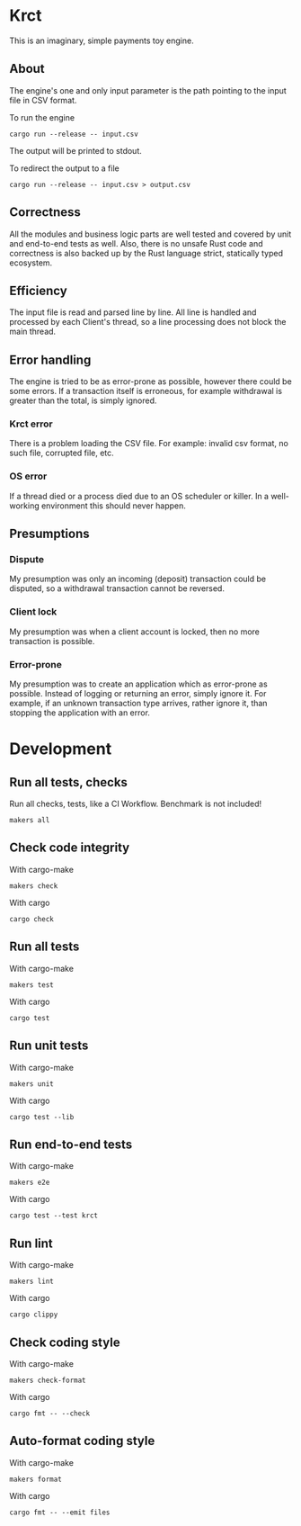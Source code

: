 # Krct
This is an imaginary, simple payments toy engine.
## About
The engine's one and only input parameter is the path pointing to the input file in CSV format.

To run the engine
```shell
cargo run --release -- input.csv
```
The output will be printed to stdout.

To redirect the output to a file
```shell
cargo run --release -- input.csv > output.csv
```
## Correctness
All the modules and business logic parts are well tested and covered by unit and end-to-end tests as well. Also, there
is no unsafe Rust code and correctness is also backed up by the Rust language strict, statically typed ecosystem.
## Efficiency
The input file is read and parsed line by line. All line is handled and processed by each Client's thread, so a line
processing does not block the main thread.
## Error handling
The engine is tried to be as error-prone as possible, however there could be some errors. If a transaction itself is
erroneous, for example withdrawal is greater than the total, is simply ignored.
### Krct error
There is a problem loading the CSV file. For example: invalid csv format, no such file, corrupted file, etc.
### OS error
If a thread died or a process died due to an OS scheduler or killer. In a well-working environment this should never
happen.
## Presumptions
### Dispute
My presumption was only an incoming (deposit) transaction could be disputed, so a withdrawal transaction cannot be
reversed.
### Client lock
My presumption was when a client account is locked, then no more transaction is possible.
### Error-prone
My presumption was to create an application which as error-prone as possible. Instead of logging or returning an error,
simply ignore it. For example, if an unknown transaction type arrives, rather ignore it, than stopping the application
with an error.
# Development
## Run all tests, checks
Run all checks, tests, like a CI Workflow. Benchmark is not included!
```shell
makers all
```
## Check code integrity
With cargo-make
```shell
makers check
```
With cargo
```shell
cargo check
```
## Run all tests
With cargo-make
```shell
makers test
```
With cargo
```shell
cargo test
```
## Run unit tests
With cargo-make
```shell
makers unit
```
With cargo
```shell
cargo test --lib
```
## Run end-to-end tests
With cargo-make
```shell
makers e2e
```
With cargo
```shell
cargo test --test krct
```
## Run lint
With cargo-make
```shell
makers lint
```
With cargo
```shell
cargo clippy
```
## Check coding style
With cargo-make
```shell
makers check-format
```
With cargo
```shell
cargo fmt -- --check
```
## Auto-format coding style
With cargo-make
```shell
makers format
```
With cargo
```shell
cargo fmt -- --emit files
```
